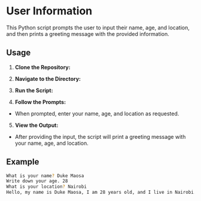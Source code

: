 # User Information

This Python script prompts the user to input their name, age, and location, and then prints a greeting message with the provided information.

## Usage

1. **Clone the Repository:**

2. **Navigate to the Directory:**

3. **Run the Script:**

4. **Follow the Prompts:**
- When prompted, enter your name, age, and location as requested.

5. **View the Output:**
- After providing the input, the script will print a greeting message with your name, age, and location.

## Example

```bash
What is your name? Duke Maosa
Write down your age. 28
What is your location? Nairobi
Hello, my name is Duke Maosa, I am 28 years old, and I live in Nairobi.
